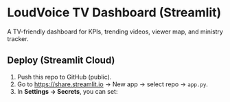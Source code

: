 # LoudVoice TV Dashboard (Streamlit)

A TV-friendly dashboard for KPIs, trending videos, viewer map, and ministry tracker.

## Deploy (Streamlit Cloud)
1. Push this repo to GitHub (public).
2. Go to https://share.streamlit.io → New app → select repo → `app.py`.
3. In **Settings → Secrets**, you can set:
